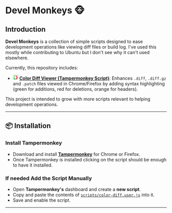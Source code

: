 # Devel Monkeys 🐵

## Introduction
**Devel Monkeys** is a collection of simple scripts designed to ease development operations like viewing diff files or build log.
I've used this mostly while contributing to Ubuntu but I don't see why it can't used elsewhere.

Currently, this repository includes:
- ![Color Diff Icon](icons/color-diff-icon-16x16.png) **[Color Diff Viewer (Tampermonkey Script)](https://raw.githubusercontent.com/mclemenceau/devel-monkeys/main/scripts/color-diff.user.js)**: Enhances `.diff`, `.diff.gz` and `.patch` files viewed in Chrome/Firefox by adding syntax highlighting (green for additions, red for deletions, orange for headers).

This project is intended to grow with more scripts relevant to helping development operations.

---

## 📦 Installation
### Install Tampermonkey
- Download and install **[Tampermonkey](https://www.tampermonkey.net/)** for Chrome or Firefox.
- Once Tampermonkey is installed clicking on the script should be enough to have it installed.

### If needed Add the Script Manually
- Open **Tampermonkey's** dashboard and create a **new script**.
- Copy and paste the contents of [`scripts/color-diff.user.js`](scripts/color-diff.user.js) into it.
- Save and enable the script.

---
